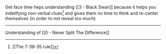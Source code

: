 Get face time heps understanding [[3 - Black Swan]] because it helps you indetifying non-verbal clues[^1] and gives them no time to think and re-center themselves (in order to not reveal too much)

---

Understanding of [[0 - Never Split The Difference]]

[^1]: [[The 7-38-35 rule]]
